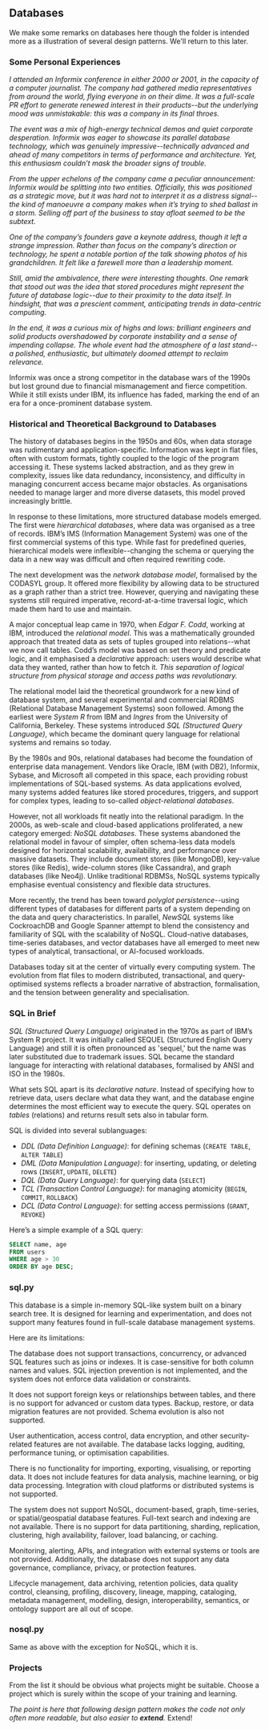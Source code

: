 
## Databases

We make some remarks on databases here though the folder is intended more as a illustration of several design patterns.
We'll return to this later.


### Some Personal Experiences

*I attended an Informix conference in either 2000 or 2001, in the capacity of a computer journalist. The company had gathered media representatives from around the world, flying everyone in on their dime. It was a full-scale PR effort to generate renewed interest in their products--but the underlying mood was unmistakable: this was a company in its final throes.*

*The event was a mix of high-energy technical demos and quiet corporate desperation. Informix was eager to showcase its parallel database technology, which was genuinely impressive--technically advanced and ahead of many competitors in terms of performance and architecture. Yet, this enthusiasm couldn’t mask the broader signs of trouble.*

*From the upper echelons of the company came a peculiar announcement: Informix would be splitting into two entities. Officially, this was positioned as a strategic move, but it was hard not to interpret it as a distress signal--the kind of manoeuvre a company makes when it’s trying to shed ballast in a storm. Selling off part of the business to stay afloat seemed to be the subtext.*

*One of the company’s founders gave a keynote address, though it left a strange impression. Rather than focus on the company’s direction or technology, he spent a notable portion of the talk showing photos of his grandchildren. It felt like a farewell more than a leadership moment.*

*Still, amid the ambivalence, there were interesting thoughts. One remark that stood out was the idea that stored procedures might represent the future of database logic--due to their proximity to the data itself. In hindsight, that was a prescient comment, anticipating trends in data-centric computing.*

*In the end, it was a curious mix of highs and lows: brilliant engineers and solid products overshadowed by corporate instability and a sense of impending collapse. The whole event had the atmosphere of a last stand--a polished, enthusiastic, but ultimately doomed attempt to reclaim relevance.*

Informix was once a strong competitor in the database wars of the 1990s but lost ground due to financial mismanagement and fierce competition. While it still exists under IBM, its influence has faded, marking the end of an era for a once-prominent database system.


### Historical and Theoretical Background to Databases

The history of databases begins in the 1950s and 60s, when data storage was rudimentary and application-specific. Information was kept in flat files, often with custom formats, tightly coupled to the logic of the program accessing it. These systems lacked abstraction, and as they grew in complexity, issues like data redundancy, inconsistency, and difficulty in managing concurrent access became major obstacles. As organisations needed to manage larger and more diverse datasets, this model proved increasingly brittle.

In response to these limitations, more structured database models emerged. The first were *hierarchical databases*, where data was organised as a tree of records. IBM’s IMS (Information Management System) was one of the first commercial systems of this type. While fast for predefined queries, hierarchical models were inflexible--changing the schema or querying the data in a new way was difficult and often required rewriting code.

The next development was the *network database model*, formalised by the CODASYL group. It offered more flexibility by allowing data to be structured as a graph rather than a strict tree. However, querying and navigating these systems still required imperative, record-at-a-time traversal logic, which made them hard to use and maintain.

A major conceptual leap came in 1970, when *Edgar F. Codd*, working at IBM, introduced the *relational model*. This was a mathematically grounded approach that treated data as sets of tuples grouped into relations--what we now call tables. Codd’s model was based on set theory and predicate logic, and it emphasised a *declarative* approach: users would describe what data they wanted, rather than how to fetch it. *This separation of logical structure from physical storage and access paths was revolutionary.*

The relational model laid the theoretical groundwork for a new kind of database system, and several experimental and commercial RDBMS (Relational Database Management Systems) soon followed. Among the earliest were *System R* from IBM and *Ingres* from the University of California, Berkeley. These systems introduced *SQL (Structured Query Language)*, which became the dominant query language for relational systems and remains so today.

By the 1980s and 90s, relational databases had become the foundation of enterprise data management. Vendors like Oracle, IBM (with DB2), Informix, Sybase, and Microsoft all competed in this space, each providing robust implementations of SQL-based systems. As data applications evolved, many systems added features like stored procedures, triggers, and support for complex types, leading to so-called *object-relational databases*.

However, not all workloads fit neatly into the relational paradigm. In the 2000s, as web-scale and cloud-based applications proliferated, a new category emerged: *NoSQL databases*. These systems abandoned the relational model in favour of simpler, often schema-less data models designed for horizontal scalability, availability, and performance over massive datasets. They include document stores (like MongoDB), key-value stores (like Redis), wide-column stores (like Cassandra), and graph databases (like Neo4j). Unlike traditional RDBMSs, NoSQL systems typically emphasise eventual consistency and flexible data structures.

More recently, the trend has been toward *polyglot persistence*--using different types of databases for different parts of a system depending on the data and query characteristics. In parallel, *NewSQL* systems like CockroachDB and Google Spanner attempt to blend the consistency and familiarity of SQL with the scalability of NoSQL. Cloud-native databases, time-series databases, and vector databases have all emerged to meet new types of analytical, transactional, or AI-focused workloads.

Databases today sit at the center of virtually every computing system. The evolution from flat files to modern distributed, transactional, and query-optimised systems reflects a broader narrative of abstraction, formalisation, and the tension between generality and specialisation.


### SQL in Brief

*SQL (Structured Query Language)* originated in the 1970s as part of IBM’s System R project. It was initially called SEQUEL (Structured English Query Language) and still it is often pronounced as 'sequel,' but the name was later substituted due to trademark issues. SQL became the standard language for interacting with relational databases, formalised by ANSI and ISO in the 1980s.

What sets SQL apart is its *declarative nature*. Instead of specifying how to retrieve data, users declare what data they want, and the database engine determines the most efficient way to execute the query. SQL operates on *tables* (relations) and returns result sets also in tabular form.

SQL is divided into several sublanguages:

- *DDL (Data Definition Language)*: for defining schemas (`CREATE TABLE`, `ALTER TABLE`)
- *DML (Data Manipulation Language)*: for inserting, updating, or deleting rows (`INSERT`, `UPDATE`, `DELETE`)
- *DQL (Data Query Language)*: for querying data (`SELECT`)
- *TCL (Transaction Control Language)*: for managing atomicity (`BEGIN`, `COMMIT`, `ROLLBACK`)
- *DCL (Data Control Language)*: for setting access permissions (`GRANT`, `REVOKE`)

Here’s a simple example of a SQL query:

```sql
SELECT name, age
FROM users
WHERE age > 30
ORDER BY age DESC;
```


### sql.py

This database is a simple in-memory SQL-like system built on a binary search tree. It is designed for learning and experimentation, and does not support many features found in full-scale database management systems.

Here are its limitations:

The database does not support transactions, concurrency, or advanced SQL features such as joins or indexes. It is case-sensitive for both column names and values. SQL injection prevention is not implemented, and the system does not enforce data validation or constraints.

It does not support foreign keys or relationships between tables, and there is no support for advanced or custom data types. Backup, restore, or data migration features are not provided. Schema evolution is also not supported.

User authentication, access control, data encryption, and other security-related features are not available. The database lacks logging, auditing, performance tuning, or optimisation capabilities.

There is no functionality for importing, exporting, visualising, or reporting data. It does not include features for data analysis, machine learning, or big data processing. Integration with cloud platforms or distributed systems is not supported.

The system does not support NoSQL, document-based, graph, time-series, or spatial/geospatial database features. Full-text search and indexing are not available. There is no support for data partitioning, sharding, replication, clustering, high availability, failover, load balancing, or caching.

Monitoring, alerting, APIs, and integration with external systems or tools are not provided. Additionally, the database does not support any data governance, compliance, privacy, or protection features.

Lifecycle management, data archiving, retention policies, data quality control, cleansing, profiling, discovery, lineage, mapping, cataloging, metadata management, modelling, design, interoperability, semantics, or ontology support are all out of scope.


### nosql.py

Same as above with the exception for NoSQL, which it is.


### Projects

From the list it should be obvious what projects might be suitable. Choose a project which is surely within the scope of your training and learning.

*The point is here that following design pattern makes the code not only often more readable, but also easier to __extend__.* Extend!


